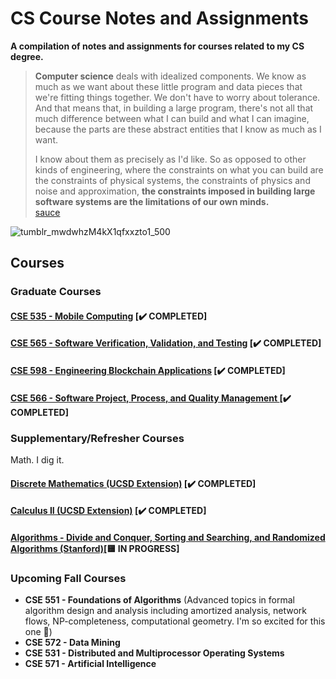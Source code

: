 # CS Course Notes and Assignments

**A compilation of notes and assignments for courses related to my CS degree.**

> **Computer science** deals with idealized components. We know as much as we want about these little program and data pieces that we're fitting things together. We don't have to worry about tolerance. And that means that, in building a large program, there's not all that much difference between what I can build and what I can imagine, because the parts are these abstract entities that I know as much as I want. 
> 
> I know about them as precisely as I'd like. So as opposed to other kinds of engineering, where the constraints on what you can build are the constraints of physical systems, the constraints of physics and noise and approximation, **the constraints imposed in building large software systems are the limitations of our own minds.** \
[sauce](https://ocw.mit.edu/courses/electrical-engineering-and-computer-science/6-001-structure-and-interpretation-of-computer-programs-spring-2005/video-lectures/1a-overview-and-introduction-to-lisp/)

![tumblr_mwdwhzM4kX1qfxxzto1_500](https://user-images.githubusercontent.com/17733481/148863052-bc89a7bf-8bb2-4d1a-85e2-e73ac1c1897e.gif)

## Courses

### Graduate Courses
#### [CSE 535 - Mobile Computing](CSE535-MobileComputing/README.md) [✔️ COMPLETED] 
#### [CSE 565 - Software Verification, Validation, and Testing](CSE565-SoftwareTesting/README.md) [✔️ COMPLETED] 
#### [CSE 598 - Engineering Blockchain Applications](CSE598-BlockchainApps/README.md) [✔️ COMPLETED]
#### [CSE 566 - Software Project, Process, and Quality Management ](CSE566-SoftwareProcess/README.md) [✔️ COMPLETED]

### Supplementary/Refresher Courses
Math. I dig it.
#### [Discrete Mathematics (UCSD Extension)](DiscreteMathematics/README.md) [✔️ COMPLETED] 
#### [Calculus II (UCSD Extension)](Calculus2/README.md) [✔️ COMPLETED] 
#### [Algorithms - Divide and Conquer, Sorting and Searching, and Randomized Algorithms (Stanford)](AlgorithmsPart1/README.md)[🟨 IN PROGRESS]

### Upcoming Fall Courses
* **CSE 551 - Foundations of Algorithms** (Advanced topics in formal algorithm design and analysis including amortized analysis, network flows, NP-completeness, computational geometry. I'm so excited for this one 🤩)
* **CSE 572 - Data Mining**
* **CSE 531 - Distributed and Multiprocessor Operating Systems**
* **CSE 571 - Artificial Intelligence**

